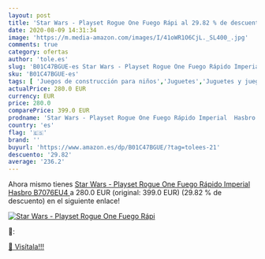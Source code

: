 ```yaml
---
layout: post
title: 'Star Wars - Playset Rogue One Fuego Rápi al 29.82 % de descuento'
date: 2020-08-09 14:31:34
image: 'https://m.media-amazon.com/images/I/41oWR1O6CjL._SL400_.jpg'
comments: true
category: ofertas
author: 'tole.es'
slug: 'B01C47BGUE-es Star Wars - Playset Rogue One Fuego Rápido Imperial Hasbro...'
sku: 'B01C47BGUE-es'
tags: [ 'Juegos de construcción para niños','Juguetes','Juguetes y juegos','hasbro', ]
actualPrice: 280.0 EUR
currency: EUR
price: 280.0
comparePrice: 399.0 EUR
prodname: 'Star Wars - Playset Rogue One Fuego Rápido Imperial  Hasbro B7076EU4 '
country: 'es'
flag: '🇪🇸'
brand: ''
buyurl: 'https://www.amazon.es/dp/B01C47BGUE/?tag=tolees-21'
descuento: '29.82'
average: '236.2'
---
```


Ahora mismo tienes [Star Wars - Playset Rogue One Fuego Rápido Imperial  Hasbro B7076EU4 ](https://www.amazon.es/dp/B01C47BGUE/?tag=tolees-21) a 280.0 EUR (original: 399.0 EUR) (29.82 %  de descuento) en el siguiente enlace!

[![Star Wars - Playset Rogue One Fuego Rápi](https://m.media-amazon.com/images/I/41oWR1O6CjL._SL400_.jpg)](https://www.amazon.es/dp/B01C47BGUE/?tag=tolees-21)

🔎:


[🛒 Visítala!!!](https://www.amazon.es/dp/B01C47BGUE/?tag=tolees-21)
